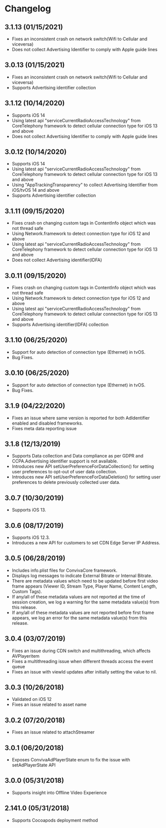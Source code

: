 # Changelog

## 3.1.13 (01/15/2021)
* Fixes an inconsistent crash on network switch(Wifi to Cellular and viceversa)
* Does not collect Advertising Identifier to comply with Apple guide lines

## 3.0.13 (01/15/2021)
* Fixes an inconsistent crash on network switch(Wifi to Cellular and viceversa)
* Supports Advertising identifier collection

## 3.1.12 (10/14/2020)
* Supports iOS 14
* Using latest api "serviceCurrentRadioAccessTechnology" from CoreTelephony framework to detect cellular connection type for iOS 13 and above
* Does not collect Advertising Identifier to comply with Apple guide lines

## 3.0.12 (10/14/2020)
* Supports iOS 14
* Using latest api "serviceCurrentRadioAccessTechnology" from CoreTelephony framework to detect cellular connection type for iOS 13 and above
* Using "AppTrackingTransparency" to collect Advertising Identifier from iOS/tvOS 14 and above
* Supports Advertising identifier collection

## 3.1.11 (09/15/2020)
* Fixes crash on changing custom tags in ContentInfo object which was not thread safe
* Using Network.framework to detect connection type for iOS 12 and above
* Using latest api "serviceCurrentRadioAccessTechnology" from CoreTelephony framework to detect cellular connection type for iOS 13 and above
* Does not collect Advertising identifier(IDFA)

## 3.0.11 (09/15/2020)
* Fixes crash on changing custom tags in ContentInfo object which was not thread safe
* Using Network.framework to detect connection type for iOS 12 and above
* Using latest api "serviceCurrentRadioAccessTechnology" from CoreTelephony framework to detect cellular connection type for iOS 13 and above
* Supports Advertising identifier(IDFA) collection

## 3.1.10 (06/25/2020)
* Support for auto detection of connection type (Ethernet) in tvOS.
* Bug Fixes.

## 3.0.10 (06/25/2020)
* Support for auto detection of connection type (Ethernet) in tvOS.
* Bug Fixes.

## 3.1.9 (04/22/2020)
* Fixes an issue where same version is reported for both AdIdentifier enabled and disabled frameworks.
* Fixes meta data reporting issue

## 3.1.8 (12/13/2019)
* Supports Data collection and Data compliance as per GDPR and CCPA.Advertising identifier support is not available.
* Introduces new API setUserPreferenceForDataCollection() for setting user preferences to opt-out of user data collection.
* Introduces new API setUserPreferenceForDataDeletion() for setting user preferences to delete previously collected user data.

## 3.0.7 (10/30/2019)
* Supports iOS 13.

## 3.0.6 (08/17/2019)
* Supports iOS 12.3.
* Introduces a new API for customers to set CDN Edge Server IP Address.


## 3.0.5 (06/28/2019)
* Includes info.plist files for ConvivaCore framework.
* Displays log messages to indicate External Bitrate or Internal Bitrate.
* There are metadata values which need to be updated before first video frame appears (Viewer ID, Stream Type, Player Name, Content Length, Custom Tags).
* If any/all of these metadata values are not reported at the time of session creation, we log a warning for the same metadata value(s) from this release.
* If any/all of these metadata values are not reported before first frame appears, we log an error for the same metadata value(s) from this release.

## 3.0.4 (03/07/2019)
* Fixes an issue during CDN switch and multithreading, which affects AVPlayeritem
* Fixes a multithreading issue when different threads access the event queue
* Fixes an issue with viewId updates after initially setting the value to nil.

## 3.0.3 (10/26/2018)
* Validated on iOS 12
* Fixes an issue related to asset name

## 3.0.2 (07/20/2018)
* Fixes an issue related to attachStreamer

## 3.0.1 (06/20/2018)
* Exposes ConvivaAdPlayerState enum to fix the issue with setAdPlayerState API

## 3.0.0 (05/31/2018)
* Supports insight into Offline Video Experience

## 2.141.0 (05/31/2018)
* Supports Cocoapods deployment method
